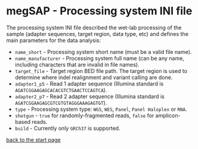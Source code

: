 # megSAP - Processing system INI file

The processing system INI file described the wet-lab processing of the sample (adapter sequences, target region, data type, etc) and defines the main parameters for the data analysis:

* `name_short` - Processing system short name (must be a valid file name).
* `name_manufacturer` - Processing system full name (can be any name, including characters that are invalid in file names).
* `target_file` - Target region BED file path. The target region is used to determine where indel realignment and variant calling are done.
* `adapter1_p5` - Read 1 adapter sequence (Illumina standard is `AGATCGGAAGAGCACACGTCTGAACTCCAGTCA`).
* `adapter2_p7` - Read 2 adapter sequence (Illumina standard is `AGATCGGAAGAGCGTCGTGTAGGGAAAGAGTGT`).
* `type` - Processing system type: `WGS`, `WES`, `Panel`, `Panel Haloplex` or `RNA`.
* `shotgun` - `true` for randomly-fragmented reads,  `false` for amplicon-based reads.
* `build` - Currently only `GRCh37` is supported.

[back to the start page](../README.md)



